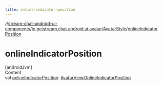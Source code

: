 ```yaml
---
title: online-indicator-position
---
```

//[stream-chat-android-ui-components](../../../index.md)/[io.getstream.chat.android.ui.avatar](../index.md)/[AvatarStyle](index.md)/[onlineIndicatorPosition](onlineIndicatorPosition.md)



# onlineIndicatorPosition  
[androidJvm]  
Content  
val [onlineIndicatorPosition](onlineIndicatorPosition.md): [AvatarView.OnlineIndicatorPosition](../AvatarView/OnlineIndicatorPosition/index.md)  



